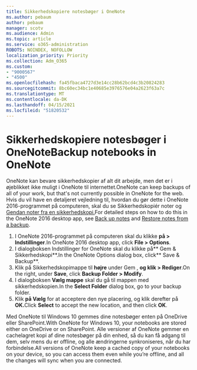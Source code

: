 ```yaml
---
title: Sikkerhedskopiere notesbøger i OneNote
ms.author: pebaum
author: pebaum
manager: scotv
ms.audience: Admin
ms.topic: article
ms.service: o365-administration
ROBOTS: NOINDEX, NOFOLLOW
localization_priority: Priority
ms.collection: Adm_O365
ms.custom:
- "9000567"
- "4500"
ms.openlocfilehash: fa45fbaca4727d3e14cc28b62bcd4c3b20824283
ms.sourcegitcommit: 8bc60ec34bc1e40685e3976576e04a2623f63a7c
ms.translationtype: MT
ms.contentlocale: da-DK
ms.lasthandoff: 04/15/2021
ms.locfileid: "51820532"
---
```

# <a name="backup-notebooks-in-onenote"></a><span data-ttu-id="24da9-102">Sikkerhedskopiere notesbøger i OneNote</span><span class="sxs-lookup"><span data-stu-id="24da9-102">Backup notebooks in OneNote</span></span>

<span data-ttu-id="24da9-103">OneNote kan bevare sikkerhedskopier af alt dit arbejde, men det er i øjeblikket ikke muligt i OneNote til internettet.</span><span class="sxs-lookup"><span data-stu-id="24da9-103">OneNote can keep backups of all of your work, but that's not currently possible in OneNote for the web.</span></span> <span data-ttu-id="24da9-104">Hvis du vil have en detaljeret vejledning til, hvordan du [](https://support.office.com/article/back-up-notes-f58b34b0-611d-435e-87fa-7942a1767af4#id0eaabaaa=2016,_2013,_2010) gør dette i OneNote 2016-programmet på computeren, skal du se Sikkerhedskopiér noter og [Gendan noter fra en sikkerhedskopi.](https://support.microsoft.com/office/5daf9cb0-6769-4998-a5de-f044fdd0d831)</span><span class="sxs-lookup"><span data-stu-id="24da9-104">For detailed steps on how to do this in the OneNote 2016 desktop app, see [Back up notes](https://support.office.com/article/back-up-notes-f58b34b0-611d-435e-87fa-7942a1767af4#id0eaabaaa=2016,_2013,_2010) and [Restore notes from a backup](https://support.microsoft.com/office/5daf9cb0-6769-4998-a5de-f044fdd0d831).</span></span>

1. <span data-ttu-id="24da9-105">I OneNote 2016-programmet på computeren skal du klikke **på > Indstillinger**.</span><span class="sxs-lookup"><span data-stu-id="24da9-105">In OneNote 2016 desktop app, click **File > Options**.</span></span>
2. <span data-ttu-id="24da9-106">I dialogboksen Indstillinger for OneNote skal du klikke på\*\* Gem & Sikkerhedskopi\*\*.</span><span class="sxs-lookup"><span data-stu-id="24da9-106">In the OneNote Options dialog box, click\*\* Save & Backup\*\*.</span></span>
3. <span data-ttu-id="24da9-107">Klik på Sikkerhedskopimappe til **højre** under Gem , **og klik > Rediger**.</span><span class="sxs-lookup"><span data-stu-id="24da9-107">On the right, under **Save**, click **Backup Folder > Modify**.</span></span>
4. <span data-ttu-id="24da9-108">I dialogboksen **Vælg mappe** skal du gå til mappen med sikkerhedskopien.</span><span class="sxs-lookup"><span data-stu-id="24da9-108">In the **Select Folder** dialog box, go to your backup folder.</span></span>
5. <span data-ttu-id="24da9-109">Klik **på Vælg** for at acceptere den nye placering, og klik derefter på **OK.**</span><span class="sxs-lookup"><span data-stu-id="24da9-109">Click **Select** to accept the new location, and then click **OK**.</span></span>

<span data-ttu-id="24da9-110">Med OneNote til Windows 10 gemmes dine notesbøger enten på OneDrive eller SharePoint.</span><span class="sxs-lookup"><span data-stu-id="24da9-110">With OneNote for Windows 10, your notebooks are stored either on OneDrive or on SharePoint.</span></span> <span data-ttu-id="24da9-111">Alle versioner af OneNote gemmer en cachelagret kopi af dine notesbøger på din enhed, så du kan få adgang til dem, selv mens du er offline, og alle ændringerne synkroniseres, når du har forbindelse.</span><span class="sxs-lookup"><span data-stu-id="24da9-111">All versions of OneNote keep a cached copy of your notebooks on your device, so you can access them even while you’re offline, and all the changes will sync when you are connected.</span></span>
